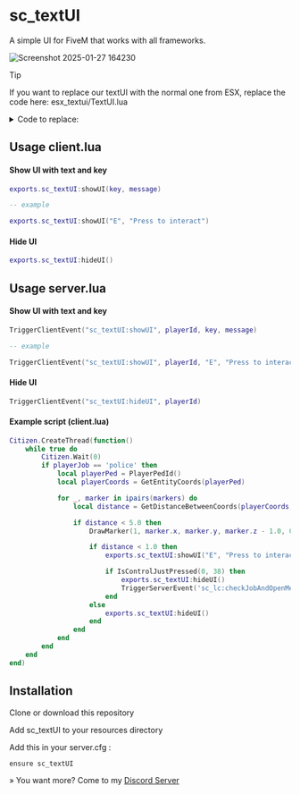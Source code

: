 # sc_textUI
A simple UI for FiveM that works with all frameworks.

![Screenshot 2025-01-27 164230](https://github.com/user-attachments/assets/b6290534-9144-40bc-a8ba-c8d3e596c699)

> [!TIP]
> If you want to replace our textUI with the normal one from ESX, replace the code here: esx_textui/TextUI.lua

<details>
<summary>Code to replace:</summary>
<br>

## Old Code:
### esx_textui/TextUI.lua

```lua
Debug = ESX.GetConfig().EnableDebug
local isShowing = false
---@param message string
---@param typ string
local function TextUI(message, typ)
    isShowing = true
    SendNUIMessage({
        action = "show",
        message = message and message or "ESX-TextUI",
        type = type(typ) == "string" and typ or "info",
    })
end

local function HideUI()
    if not isShowing then
        return
    end
    isShowing = false
    SendNUIMessage({
        action = "hide",
    })
end

exports("TextUI", TextUI)
exports("HideUI", HideUI)
ESX.SecureNetEvent("ESX:TextUI", TextUI)
ESX.SecureNetEvent("ESX:HideUI", HideUI)

if Debug then
    RegisterCommand("textui:error", function()
        ESX.TextUI("i ~r~love~s~ donuts", "error")
    end, false)

    RegisterCommand("textui:success", function()
        ESX.TextUI("i ~g~love~s~ donuts", "success")
    end, false)

    RegisterCommand("textui:info", function()
        ESX.TextUI("i ~b~love~s~ donuts", "info")
    end, false)

    RegisterCommand("textui:hide", function()
        ESX.HideUI()
    end, false)
end
```

## New Code:
### esx_textui/TextUI.lua

```lua
Debug = ESX.GetConfig().EnableDebug
local isShowing = false

---@param message string
local function TextUI(message)
    isShowing = true
    local key, text = message:match("%[(%w)%]%s*(.*)")

    if not key then
        key = "default"
        text = message
    end

    exports.sc_textUI:showUI(key, text)
end

local function HideUI()
    if not isShowing then
        return
    end
    isShowing = false
    exports.sc_textUI:hideUI()
end

exports("TextUI", TextUI)
exports("HideUI", HideUI)
ESX.SecureNetEvent("ESX:TextUI", TextUI)
ESX.SecureNetEvent("ESX:HideUI", HideUI)

if Debug then
    RegisterCommand("textui:test", function()
        TextUI("Press [E] to use")
    end, false)

    RegisterCommand("textui:hide", function()
        HideUI()
    end, false)
end
```

</details>

## Usage client.lua

#### Show UI with text and key
```lua
exports.sc_textUI:showUI(key, message)

-- example

exports.sc_textUI:showUI("E", "Press to interact")
```

#### Hide UI
```lua
exports.sc_textUI:hideUI()
```

## Usage server.lua

#### Show UI with text and key
```lua
TriggerClientEvent("sc_textUI:showUI", playerId, key, message)

-- example

TriggerClientEvent("sc_textUI:showUI", playerId, "E", "Press to interact")
```

#### Hide UI
```lua
TriggerClientEvent("sc_textUI:hideUI", playerId)
```

#### Example script (client.lua)
```lua
Citizen.CreateThread(function()
    while true do
        Citizen.Wait(0)
        if playerJob == 'police' then
            local playerPed = PlayerPedId()
            local playerCoords = GetEntityCoords(playerPed)

            for _, marker in ipairs(markers) do
                local distance = GetDistanceBetweenCoords(playerCoords, marker.x, marker.y, marker.z, true)

                if distance < 5.0 then
                    DrawMarker(1, marker.x, marker.y, marker.z - 1.0, 0, 0, 0, 0, 0, 0, 1.0, 1.0, 0.5, 36, 144, 218, 0.8, false, true, 2, nil, nil, false)

                    if distance < 1.0 then
                        exports.sc_textUI:showUI("E", "Press to interact")

                        if IsControlJustPressed(0, 38) then
                            exports.sc_textUI:hideUI()
                            TriggerServerEvent('sc_lc:checkJobAndOpenMenu')
                        end
                    else
                        exports.sc_textUI:hideUI()
                    end
                end
            end
        end
    end
end)
```

## Installation
Clone or download this repository

Add sc_textUI to your resources directory

Add this in your server.cfg :
```
ensure sc_textUI
```

» You want more? Come to my [Discord Server](https://discord.gg/Mqgewse3Yc)
